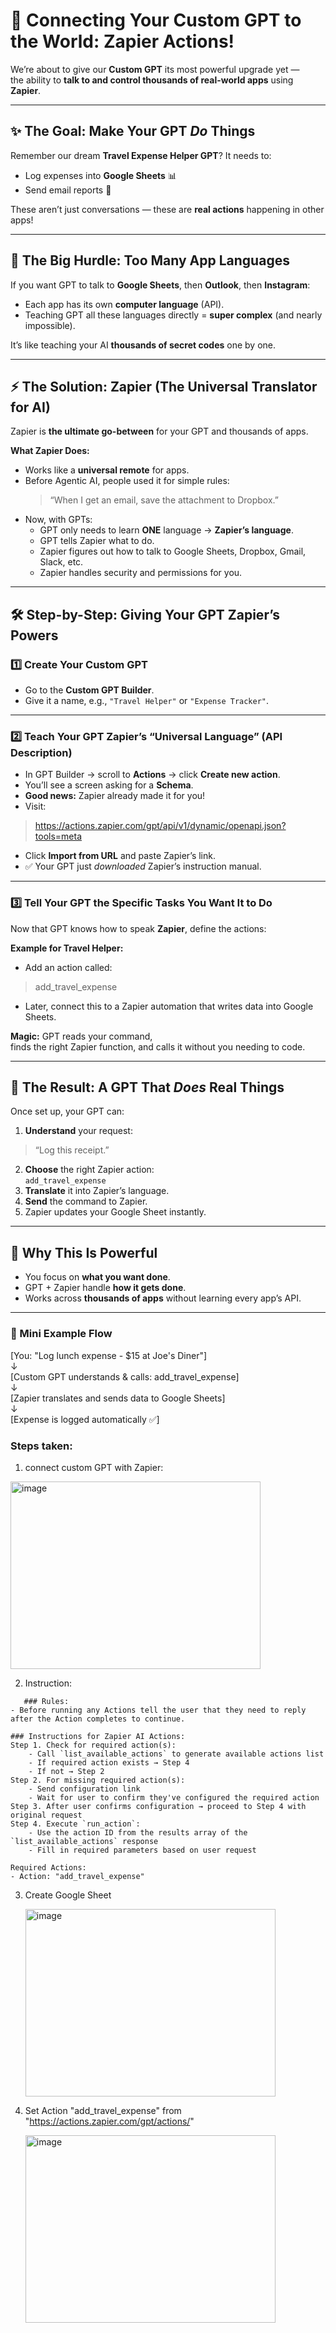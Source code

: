 # 🚀 Connecting Your Custom GPT to the World: Zapier Actions!

We’re about to give our **Custom GPT** its most powerful upgrade yet —  
the ability to **talk to and control thousands of real-world apps** using **Zapier**.

---

## ✨ The Goal: Make Your GPT *Do* Things

Remember our dream **Travel Expense Helper GPT**? It needs to:

- Log expenses into **Google Sheets** 📊  
- Send email reports 📧

These aren’t just conversations — these are **real actions** happening in other apps!

---

## 🚧 The Big Hurdle: Too Many App Languages

If you want GPT to talk to **Google Sheets**, then **Outlook**, then **Instagram**:

- Each app has its own **computer language** (API).  
- Teaching GPT all these languages directly = **super complex** (and nearly impossible).  

It’s like teaching your AI **thousands of secret codes** one by one.

---

## ⚡ The Solution: Zapier (The Universal Translator for AI)

Zapier is **the ultimate go-between** for your GPT and thousands of apps.

**What Zapier Does:**
- Works like a **universal remote** for apps.
- Before Agentic AI, people used it for simple rules:  
  > “When I get an email, save the attachment to Dropbox.”
- Now, with GPTs:
  - GPT only needs to learn **ONE** language → **Zapier’s language**.
  - GPT tells Zapier what to do.
  - Zapier figures out how to talk to Google Sheets, Dropbox, Gmail, Slack, etc.
  - Zapier handles security and permissions for you.

---

## 🛠 Step-by-Step: Giving Your GPT Zapier’s Powers

### 1️⃣ Create Your Custom GPT
- Go to the **Custom GPT Builder**.
- Give it a name, e.g., `"Travel Helper"` or `"Expense Tracker"`.

---

### 2️⃣ Teach Your GPT Zapier’s “Universal Language” (API Description)
- In GPT Builder → scroll to **Actions** → click **Create new action**.
- You’ll see a screen asking for a **Schema**.
- **Good news:** Zapier already made it for you!
- Visit:  

> https://actions.zapier.com/gpt/api/v1/dynamic/openapi.json?tools=meta

- Click **Import from URL** and paste Zapier’s link.
- ✅ Your GPT just *downloaded* Zapier’s instruction manual.

---

### 3️⃣ Tell Your GPT the Specific Tasks You Want It to Do
Now that GPT knows how to speak **Zapier**, define the actions:

**Example for Travel Helper:**
- Add an action called:
> add_travel_expense

- Later, connect this to a Zapier automation that writes data into Google Sheets.

**Magic:** GPT reads your command,  
finds the right Zapier function, and calls it without you needing to code.

---

## 🎉 The Result: A GPT That *Does* Real Things

Once set up, your GPT can:

1. **Understand** your request:  
 > “Log this receipt.”
2. **Choose** the right Zapier action:  
 `add_travel_expense`
3. **Translate** it into Zapier’s language.
4. **Send** the command to Zapier.
5. Zapier updates your Google Sheet instantly.

---

## 🔑 Why This Is Powerful

- You focus on **what you want done**.  
- GPT + Zapier handle **how it gets done**.  
- Works across **thousands of apps** without learning every app’s API.

---

### 📌 Mini Example Flow
[You: "Log lunch expense - $15 at Joe's Diner"] <br>
↓<br>
[Custom GPT understands & calls: add_travel_expense]<br>
↓<br>
[Zapier translates and sends data to Google Sheets]<br>
↓<br>
[Expense is logged automatically ✅]<br>


### Steps taken:
1. connect custom GPT with Zapier:

<img width="400" height="300" alt="image" src="https://github.com/user-attachments/assets/5ee7594c-cf82-4829-8dcd-71cab0eeed17" />


2. Instruction:
```
   ### Rules:
- Before running any Actions tell the user that they need to reply after the Action completes to continue.

### Instructions for Zapier AI Actions:
Step 1. Check for required action(s):
    - Call `list_available_actions` to generate available actions list
    - If required action exists → Step 4
    - If not → Step 2
Step 2. For missing required action(s):
    - Send configuration link
    - Wait for user to confirm they've configured the required action
Step 3. After user confirms configuration → proceed to Step 4 with original request
Step 4. Execute `run_action`:
    - Use the action ID from the results array of the `list_available_actions` response
    - Fill in required parameters based on user request

Required Actions:
- Action: "add_travel_expense"
```
3. Create Google Sheet
   
   <img width="400" height="300" alt="image" src="https://github.com/user-attachments/assets/369ca22c-f02d-45e6-ab33-197a3cdbab2a" />

4. Set Action "add_travel_expense" from "https://actions.zapier.com/gpt/actions/"

   <img width="400" height="300" alt="image" src="https://github.com/user-attachments/assets/8abf924e-e40d-44a0-803f-d0db24d27b88" />

   

